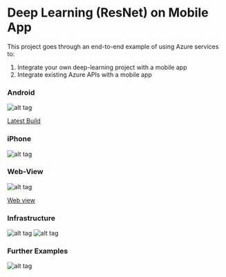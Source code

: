 # Deep Learning (ResNet) on Mobile App

This project goes through an end-to-end example of using Azure services to:

1. Integrate your own deep-learning project with a mobile app
2. Integrate existing Azure APIs with a mobile app

### Android

![alt tag](demo/mobile_android.JPG)

[Latest Build](build/app-release.apk)

### iPhone

![alt tag](demo/mobile_ios.JPG)

### Web-View

![alt tag](demo/web.jpg)

[Web view](http://ilkarmanwhatsthis.azurewebsites.net/)

### Infrastructure

![alt tag](demo/main_arch.JPG)
![alt tag](demo/arch.JPG)

### Further Examples

![alt tag](demo/iphones.JPG)



